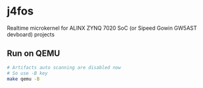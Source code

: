 # j4fos

Realtime microkernel for ALINX ZYNQ 7020 SoC (or Sipeed Gowin GW5AST devboard) projects

## Run on QEMU

```sh
# Artifacts auto scanning are disabled now
# So use -B key
make qemu -B
```
